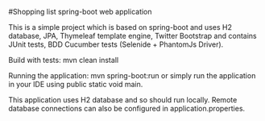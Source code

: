 #Shopping list spring-boot web application

This is a simple project which is based on spring-boot and uses H2 database, JPA, Thymeleaf template engine, Twitter Bootstrap and contains JUnit tests, BDD Cucumber tests (Selenide + PhantomJs Driver).

Build with tests: mvn clean install

Running the application: mvn spring-boot:run or simply run the application in your IDE using public static void main.

This application uses H2 database and so should run locally. Remote database connections can also be configured in application.properties.